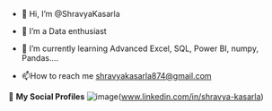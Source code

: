 - 👋 Hi, I’m @ShravyaKasarla
- 👀 I’m a Data enthusiast
- 🌱 I’m currently learning Advanced Excel, SQL, Power BI, numpy, Pandas....

  
- 📫How to reach me shravyakasarla874@gmail.com

🔗 **My Social Profiles**
![image](https://github.com/user-attachments/assets/a77b57f9-5297-4d6b-a45e-97e08331e8e2)(www.linkedin.com/in/shravya-kasarla)

  
<!---
ShravyaKasarla/ShravyaKasarla is a ✨ special ✨ repository because its `README.md` (this file) appears on your GitHub profile.
You can click the Preview link to take a look at your changes.
--->
